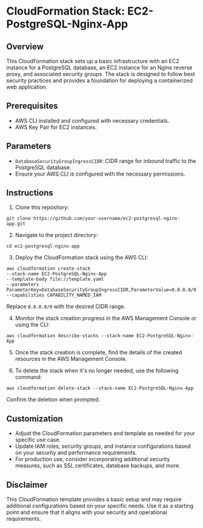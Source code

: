 # CloudFormation Stack: EC2-PostgreSQL-Nginx-App

## Overview

This CloudFormation stack sets up a basic infrastructure with an EC2 instance for a PostgreSQL database, an EC2 instance for an Nginx reverse proxy, and associated security groups. The stack is designed to follow best security practices and provides a foundation for deploying a containerized web application.

## Prerequisites

- AWS CLI installed and configured with necessary credentials.
- AWS Key Pair for EC2 instances.

## Parameters

- `DatabaseSecurityGroupIngressCIDR`: CIDR range for inbound traffic to the PostgreSQL database.
- Ensure your AWS CLI is configured with the necessary permissions.

## Instructions

1. Clone this repository:

`git clone https://github.com/your-username/ec2-postgresql-nginx-app.git`


2. Navigate to the project directory:

`cd ec2-postgresql-nginx-app`

3. Deploy the CloudFormation stack using the AWS CLI:

```
aws cloudformation create-stack
--stack-name EC2-PostgreSQL-Nginx-App
--template-body file://template.yaml
--parameters ParameterKey=DatabaseSecurityGroupIngressCIDR,ParameterValue=0.0.0.0/0
--capabilities CAPABILITY_NAMED_IAM
```
Replace `0.0.0.0/0` with the desired CIDR range.

4. Monitor the stack creation progress in the AWS Management Console or using the CLI:

`aws cloudformation describe-stacks --stack-name EC2-PostgreSQL-Nginx-App`

5. Once the stack creation is complete, find the details of the created resources in the AWS Management Console.

6. To delete the stack when it's no longer needed, use the following command:

`aws cloudformation delete-stack --stack-name EC2-PostgreSQL-Nginx-App`


Confirm the deletion when prompted.

## Customization

- Adjust the CloudFormation parameters and template as needed for your specific use case.
- Update IAM roles, security groups, and instance configurations based on your security and performance requirements.
- For production use, consider incorporating additional security measures, such as SSL certificates, database backups, and more.

## Disclaimer

This CloudFormation template provides a basic setup and may require additional configurations based on your specific needs. Use it as a starting point and ensure that it aligns with your security and operational requirements.
